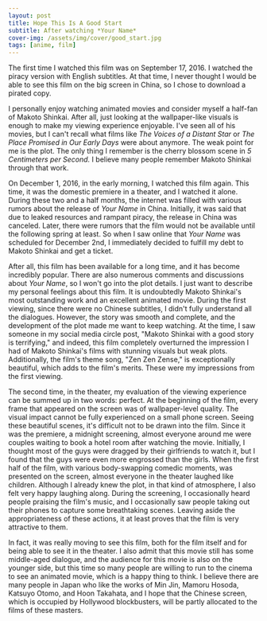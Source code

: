 ```yaml
---
layout: post
title: Hope This Is A Good Start
subtitle: After watching *Your Name*
cover-img: /assets/img/cover/good_start.jpg
tags: [anime, film]
---
```


The first time I watched this film was on September 17, 2016. I watched the piracy version with English subtitles. At that time, I never thought I would be able to see this film on the big screen in China, so I chose to download a pirated copy.

I personally enjoy watching animated movies and consider myself a half-fan of Makoto Shinkai. After all, just looking at the wallpaper-like visuals is enough to make my viewing experience enjoyable. I've seen all of his movies, but I can't recall what films like *The Voices of a Distant Star* or *The Place Promised in Our Early Days* were about anymore. The weak point for me is the plot. The only thing I remember is the cherry blossom scene in *5 Centimeters per Second.* I believe many people remember Makoto Shinkai through that work.

On December 1, 2016, in the early morning, I watched this film again. This time, it was the domestic premiere in a theater, and I watched it alone. During these two and a half months, the internet was filled with various rumors about the release of *Your Name* in China. Initially, it was said that due to leaked resources and rampant piracy, the release in China was canceled. Later, there were rumors that the film would not be available until the following spring at least. So when I saw online that *Your Name* was scheduled for December 2nd, I immediately decided to fulfill my debt to Makoto Shinkai and get a ticket.

After all, this film has been available for a long time, and it has become incredibly popular. There are also numerous comments and discussions about *Your Name*, so I won't go into the plot details. I just want to describe my personal feelings about this film. It is undoubtedly Makoto Shinkai's most outstanding work and an excellent animated movie. During the first viewing, since there were no Chinese subtitles, I didn't fully understand all the dialogues. However, the story was smooth and complete, and the development of the plot made me want to keep watching. At the time, I saw someone in my social media circle post, "Makoto Shinkai with a good story is terrifying," and indeed, this film completely overturned the impression I had of Makoto Shinkai's films with stunning visuals but weak plots. Additionally, the film's theme song, "Zen Zen Zense," is exceptionally beautiful, which adds to the film's merits. These were my impressions from the first viewing.

The second time, in the theater, my evaluation of the viewing experience can be summed up in two words: perfect. At the beginning of the film, every frame that appeared on the screen was of wallpaper-level quality. The visual impact cannot be fully experienced on a small phone screen. Seeing these beautiful scenes, it's difficult not to be drawn into the film. Since it was the premiere, a midnight screening, almost everyone around me were couples waiting to book a hotel room after watching the movie. Initially, I thought most of the guys were dragged by their girlfriends to watch it, but I found that the guys were even more engrossed than the girls. When the first half of the film, with various body-swapping comedic moments, was presented on the screen, almost everyone in the theater laughed like children. Although I already knew the plot, in that kind of atmosphere, I also felt very happy laughing along. During the screening, I occasionally heard people praising the film's music, and I occasionally saw people taking out their phones to capture some breathtaking scenes. Leaving aside the appropriateness of these actions, it at least proves that the film is very attractive to them.

In fact, it was really moving to see this film, both for the film itself and for being able to see it in the theater. I also admit that this movie still has some middle-aged dialogue, and the audience for this movie is also on the younger side, but this time so many people are willing to run to the cinema to see an animated movie, which is a happy thing to think. I believe there are many people in Japan who like the works of Min Jin, Mamoru Hosoda, Katsuyo Otomo, and Hoon Takahata, and I hope that the Chinese screen, which is occupied by Hollywood blockbusters, will be partly allocated to the films of these masters.